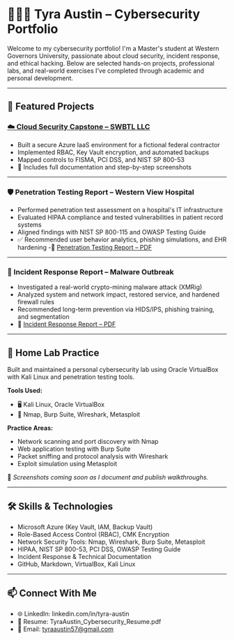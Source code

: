# 👩🏽‍💻 Tyra Austin – Cybersecurity Portfolio

Welcome to my cybersecurity portfolio! I'm a Master's student at Western Governors University, passionate about cloud security, incident response, and ethical hacking. Below are selected hands-on projects, professional labs, and real-world exercises I’ve completed through academic and personal development.

---

## 🔐 Featured Projects

### [☁️ Cloud Security Capstone – SWBTL LLC](https://github.com/SeelineSiren12/Cloud-Security-Capstone)
- Built a secure Azure IaaS environment for a fictional federal contractor
- Implemented RBAC, Key Vault encryption, and automated backups
- Mapped controls to FISMA, PCI DSS, and NIST SP 800-53
- 📄 Includes full documentation and step-by-step screenshots

---

### 🛡️ Penetration Testing Report – Western View Hospital
- Performed penetration test assessment on a hospital's IT infrastructure
- Evaluated HIPAA compliance and tested vulnerabilities in patient record systems
- Aligned findings with NIST SP 800-115 and OWASP Testing Guide
- ✅ Recommended user behavior analytics, phishing simulations, and EHR hardening
-📄 [Penetration Testing Report – PDF](D484_PenetrationTestReportbyTyra_Austin.pdf)

---

### 🧯 Incident Response Report – Malware Outbreak
- Investigated a real-world crypto-mining malware attack (XMRig)
- Analyzed system and network impact, restored service, and hardened firewall rules
- Recommended long-term prevention via HIDS/IPS, phishing training, and segmentation
- 📄 [Incident Response Report – PDF](Incident_Reporting_Project_TAustin.pdf)

---

## 🧪 Home Lab Practice

Built and maintained a personal cybersecurity lab using Oracle VirtualBox with Kali Linux and penetration testing tools.

**Tools Used:**
- 🖥️ Kali Linux, Oracle VirtualBox
- 🧪 Nmap, Burp Suite, Wireshark, Metasploit

**Practice Areas:**
- Network scanning and port discovery with Nmap  
- Web application testing with Burp Suite  
- Packet sniffing and protocol analysis with Wireshark  
- Exploit simulation using Metasploit

📸 *Screenshots coming soon as I document and publish walkthroughs.*

---

## 🛠️ Skills & Technologies

- Microsoft Azure (Key Vault, IAM, Backup Vault)
- Role-Based Access Control (RBAC), CMK Encryption
- Network Security Tools: Nmap, Wireshark, Burp Suite, Metasploit
- HIPAA, NIST SP 800-53, PCI DSS, OWASP Testing Guide
- Incident Response & Technical Documentation
- GitHub, Markdown, VirtualBox, Kali Linux

---

## 📫 Connect With Me

- 🌐 LinkedIn: linkedin.com/in/tyra-austin
- 📄 Resume: TyraAustin_Cybersecurity_Resume.pdf
- 💌 Email: tyraaustin57@gmail.com
